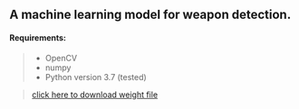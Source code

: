 
## A machine learning model for weapon detection.

#### Requirements:
> - OpenCV
> - numpy
> - Python version 3.7 (tested)


> [click here to download weight file](https://drive.google.com/file/d/10uJEsUpQI3EmD98iwrwzbD4e19Ps-LHZ/view?usp=sharing)
